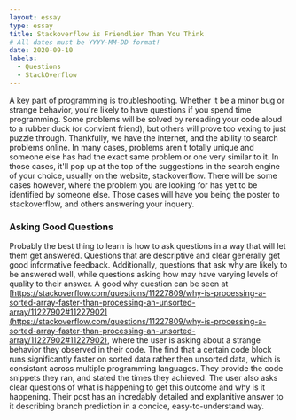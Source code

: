 ```yaml
---
layout: essay
type: essay
title: Stackoverflow is Friendlier Than You Think
# All dates must be YYYY-MM-DD format!
date: 2020-09-10
labels:
  - Questions
  - StackOverflow
---
```


A key part of programming is troubleshooting. Whether it be a minor bug or strange behavior, you're likely to have questions if you spend time programming. Some problems will be solved by rereading your code aloud to a rubber duck (or convient friend), but others will prove too vexing to just puzzle through. Thankfully, we have the internet, and the ability to search problems online. In many cases, problems aren't totally unique and someone else has had the exact same problem or one very similar to it. In those cases, it'll pop up at the top of the suggestions in the search engine of your choice, usually on the website, stackoverflow. There will be some cases however, where the problem you are looking for has yet to be identified by someone else. Those cases will have you being the poster to stackoverflow, and others answering your inquery.

### Asking Good Questions

Probably the best thing to learn is how to ask questions in a way that will let them get answered. Questions that are descriptive and clear generally get good informative feedback. Additionally, questions that ask why are likely to be answered well, while questions asking how may have varying levels of quality to their answer. 
A good why question can be seen at [https://stackoverflow.com/questions/11227809/why-is-processing-a-sorted-array-faster-than-processing-an-unsorted-array/11227902#11227902](https://stackoverflow.com/questions/11227809/why-is-processing-a-sorted-array-faster-than-processing-an-unsorted-array/11227902#11227902), where the user is asking about a strange behavior they observed in their code. The find that a certain code block runs significantly faster on sorted data rather then unsorted data, which is consistant across multiple programming languages. They provide the code snippets they ran, and stated the times they achieved. The user also asks clear questions of what is happening to get this outcome and why is it happening. Their post has an incredably detailed and explanitive answer to it describing branch prediction in a concice, easy-to-understand way. 
